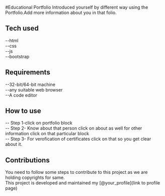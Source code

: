 #Educational Portfolio
Introduced yourself by different way using the Portfolio.Add more information about you in that folio.

## Tech used
--html</br> 
--css</br> 
--js</br> 
--bootstrap</br>

## Requirements
--32-bit/64-bit machine</br> 
--any suitable web browser</br> 
--A code editor</br>

## How to use
-- Step 1-click on portfolio block</br>
-- Step 2- Know about that person click on about as well for other information click on that particular block</br>
-- Step 3- For verofication of certificates click on that so you get clear about it.

## Contributions
You need to follow some steps to contribute to this project as we are holding copyrights for same.</br>
This project is developed and maintained my [@your_profile](link to profile page)


